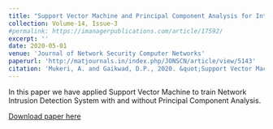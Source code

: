 ```yaml
---
title: "Support Vector Machine and Principal Component Analysis for Intrusion Detection System"
collection: Volume-14, Issue-3
#permalink: https://imanagerpublications.com/article/17592/
excerpt: ''
date: 2020-05-01
venue: 'Journal of Network Security Computer Networks'
paperurl: 'http://matjournals.in/index.php/JONSCN/article/view/5143'
citation: 'Mukeri, A. and Gaikwad, D.P., 2020. &quot;Support Vector Machine and Principal Component Analysis for Intrusion Detection System. &quot;<i> iManager's Journal on Software Engineering </i>, 14(3), p.42.'
---
```


In this paper we have applied Support Vector Machine to train Network Intrusion Detection System with and without Principal Component Analysis.

[Download paper here](https://imanagerpublications.com/article/17592/)
